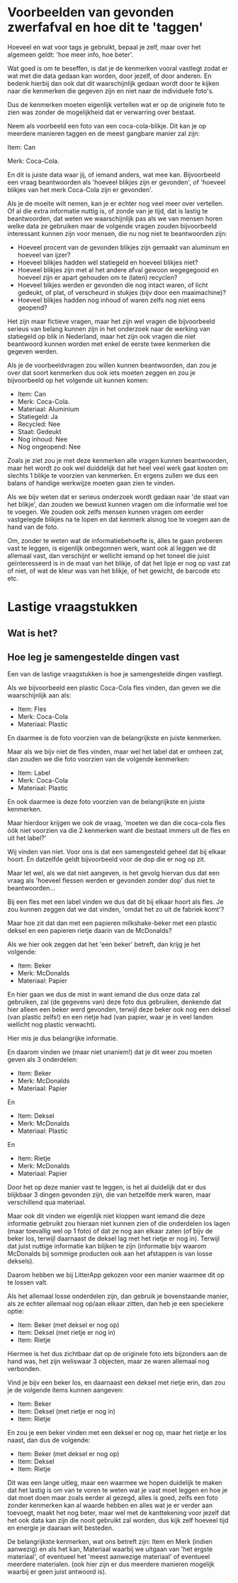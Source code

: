 # Voorbeelden van gevonden zwerfafval en hoe dit te 'taggen'

Hoeveel en wat voor tags je gebruikt, bepaal je zelf, maar over het algemeen geldt: 'hoe meer info, hoe beter'.

Wat goed is om te beseffen, is dat je de kenmerken vooral vastlegt zodat er wat met die data gedaan kan worden, door jezelf, of door anderen. En bedenk hierbij dan ook dat dit waarschijnlijk gedaan wordt door te kijken naar die kenmerken die gegeven zijn en niet naar de individuele foto's.

Dus de kenmerken moeten eigenlijk vertellen wat er op de originele foto te zien was zonder de mogelijkheid dat er verwarring over bestaat.

Neem als voorbeeld een foto van een coca-cola-blikje. Dit kan je op meerdere manieren taggen en de meest gangbare manier zal zijn:

Item: Can

Merk: Coca-Cola.

En dit is juiste data waar jij, of iemand anders, wat mee kan. Bijvoorbeeld een vraag beantwoorden als 'hoeveel blikjes zijn er gevonden', of 'hoeveel blikjes van het merk Coca-Cola zijn er gevonden'.

Als je de moeite wilt nemen, kan je er echter nog veel meer over vertellen. Of al die extra informatie nuttig is, of zonde van je tijd, dat is lastig te beantwoorden, dat weten we waarschijnlijk pas als we van mensen horen welke data ze gebruiken maar de volgende vragen zouden bijvoorbeeld interessant kunnen zijn voor mensen, die nu nog niet te beantwoorden zijn:
- Hoeveel procent van de gevonden blikjes zijn gemaakt van aluminum en hoeveel van ijzer?
- Hoeveel blikjes hadden wél statiegeld en hoeveel blikjes niet?
- Hoeveel blikjes zijn met al het andere afval gewoon wegegegooid en hoeveel zijn er apart gehouden om te (laten) recyclen?
- Hoeveel blkjes werden er gevonden die nog intact waren, of licht gedeukt, of plat, of verscheurd in stukjes (bijv door een maaimachine)?
- Hoeveel blikjes hadden nog inhoud of waren zelfs nog niet eens geopend?

Het zijn maar fictieve vragen, maar het zijn wel vragen die bijvoorbeeld serieus van belang kunnen zijn in het onderzoek naar de werking van statiegeld op blik in Nederland, maar het zijn ook vragen die niet beantwoord kunnen worden met enkel de eerste twee kenmerken die gegeven werden.

Als je de voorbeeldvragen zou willen kunnen beantwoorden, dan zou je over dat soort kenmerken dus ook iets moeten zeggen en zou je bijvoorbeeld op het volgende uit kunnen komen:
- Item: Can
- Merk: Coca-Cola.
- Materiaal: Aluminium
- Statiegeld: Ja
- Recycled: Nee
- Staat: Gedeukt
- Nog inhoud: Nee
- Nog ongeopend: Nee

Zoals je ziet zou je met deze kenmerken alle vragen kunnen beantwoorden, maar het wordt zo ook wel duiddelijk dat het heel veel werk gaat kosten om slechts 1 blikje te voorzien van kenmerken. En ergens zullen we dus een balans of handige werkwijze moeten gaan zien te vinden.

Als we bijv weten dat er serieus onderzoek wordt gedaan naar 'de staat van het blikje', dan zouden we bewust kunnen vragen om die informatie wel toe te voegen. We zouden ook zelfs mensen kunnen vragen om eerder vastgelegde blikjes na te lopen en dat kenmerk alsnog toe te voegen aan de hand van de foto.

Om, zonder te weten wat de informatiebehoefte is, álles te gaan proberen vast te leggen, is eigenlijk onbegonnen werk, want ook al leggen we dit allemaal vast, dan verschijnt er wellicht iemand op het toneel die juist geïnteresseerd is in de maat van het blikje, of dat het lipje er nog op vast zat of niet, of wat de kleur was van het blikje, of het gewicht, de barcode etc etc.

# Lastige vraagstukken
## Wat is het?

## Hoe leg je samengestelde dingen vast
Een van de lastige vraagstukken is hoe je samengestelde dingen vastlegt.

Als we bijvoorbeeld een plastic Coca-Cola fles vinden, dan geven we die waarschijnlijk aan als:
- Item: Fles
- Merk: Coca-Cola
- Materiaal: Plastic

En daarmee is de foto voorzien van de belangrijkste en juiste kenmerken.

Maar als we bijv niet de fles vinden, maar wel het label dat er omheen zat, dan zouden we die foto voorzien van de volgende kenmerken:
- Item: Label
- Merk: Coca-Cola
- Materiaal: Plastic

En ook daarmee is deze foto voorzien van de belangrijkste en juiste kenmerken.

Maar hierdoor krijgen we ook de vraag, 'moeten we dan die coca-cola fles óók niet voorzien va die 2 kenmerken want die bestaat immers uit de fles en uit het label?'

Wij vinden van niet. Voor ons is dat een samengesteld geheel dat bij elkaar hoort. En datzelfde geldt bijvoorbeeld voor de dop die er nog op zit.

Maar let wel, als we dat niet aangeven, is het gevolg hiervan dus dat een vraag als 'hoeveel flessen werden er gevonden zonder dop' dus niet te beantwoorden...

Bij een fles met een label vinden we dus dat dit bij elkaar hoort als fles. Je zou kunnen zeggen dat we dat vinden, 'omdat het zo uit de fabriek komt'?

Maar hoe zit dat dan met een papieren milkshake-beker met een plastic deksel en een papieren rietje daarin van de McDonalds?

Als we hier ook zeggen dat het 'een beker' betreft, dan krijg je het volgende:
- Item: Beker
- Merk: McDonalds
- Materiaal: Papier

En hier gaan we dus de mist in want iemand die dus onze data zal gebruiken, zal (de gegevens van) deze foto dus gebruiken, denkende dat hier alleen een beker werd gevonden, terwijl deze beker ook nog een deksel (van plastic zelfs!) en een rietje had (van papier, waar je in veel landen wellicht nog plastic verwacht).

Hier mis je dus belangrijke informatie.

En daarom vinden we (maar niet unaniem!) dat je dit weer zou moeten geven als 3 onderdelen:
- Item: Beker
- Merk: McDonalds
- Materiaal: Papier

En
- Item: Deksel
- Merk: McDonalds
- Materiaal: Plastic

En
- Item: Rietje
- Merk: McDonalds
- Materiaal: Papier

Door het op deze manier vast te leggen, is het al duidelijk dat er dus blijkbaar 3 dingen gevonden zijn, die van hetzelfde merk waren, maar verschillend qua materiaal.

Maar ook dit vinden we eigenlijk niet kloppen want iemand die deze informatie gebruikt zou hieraan niet kunnen zien of die onderdelen los lagen (maar toevallig wel op 1 foto) of dat ze nog aan elkaar zaten (of bijv de beker los, terwijl daarnaast de deksel lag met het rietje er nog in). Terwijl dat juist nuttige informatie kan blijken te zijn (informatie bijv waarom McDonalds bij sommige producten ook aan het afstappen is van losse deksels).

Daarom hebben we bij LitterApp gekozen voor een manier waarmee dit op te lossen valt.

Als het allemaal losse onderdelen zijn, dan gebruik je bovenstaande manier, als ze echter allemaal nog op/aan elkaar zitten, dan heb je een speciekere optie:
- Item: Beker (met deksel er nog op)
- Item: Deksel (met rietje er nog in)
- Item: Rietje

Hiermee is het dus zichtbaar dat op de originele foto iets bijzonders aan de hand was, het zijn weliswaar 3 objecten, maar ze waren allemaal nog verbonden.

Vind je bijv een beker los, en daarnaast een deksel met rietje erin, dan zou je de volgende items kunnen aangeven:
- Item: Beker
- Item: Deksel (met rietje er nog in)
- Item: Rietje

En zou je een beker vinden met een deksel er nog op, maar het rietje er los naast, dan dus de volgende:
- Item: Beker (met deksel er nog op)
- Item: Deksel
- Item: Rietje

Dit was een lange uitleg, maar een waarmee we hopen duidelijk te maken dat het lastig is om van te voren te weten wat je vast moet leggen en hoe je dat moet doen maar zoals eerder al gezegd, alles is goed, zelfs een foto zonder kenmerken kan al waarde hebben en alles wat je er verder aan toevoegt, maakt het nog beter, maar wel met de kanttekening voor jezelf dat het ook data kan zijn die nooit gebruikt zal worden, dus kijk zelf hoeveel tijd en energie je daaraan wilt besteden.

De belangrijkste kenmerken, wat ons betreft zijn: Item en Merk (indien aanwezig) en als het kan, Materiaal waarbij we uitgaan van 'het ergste materiaal', of eventueel het 'meest aanwezige materiaal' of eventueel meerdere materialen. (ook hier zijn er dus meerdere manieren mogelijk waarbij er geen juist antwoord is).
